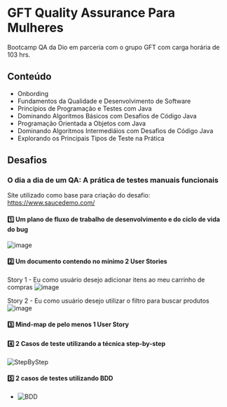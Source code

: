 # GFT Quality Assurance Para Mulheres
Bootcamp QA da Dio em parceria com o grupo GFT com carga horária de 103 hrs.

## Conteúdo
- Onbording
- Fundamentos da Qualidade e Desenvolvimento de Software
- Princípios de Programação e Testes com Java
- Dominando Algoritmos Básicos com Desafios de Código Java
- Programação Orientada a Objetos com Java
- Dominando Algoritmos Intermediáios com Desafios de Código Java
- Explorando os Principais Tipos de Teste na Prática

## Desafios

### O dia a dia de um QA: A prática de testes manuais funcionais
Site utilizado como base para criação do desafio: https://www.saucedemo.com/

#### ️1️⃣ Um plano de fluxo de trabalho de desenvolvimento e do ciclo de vida do bug
  ![image](https://user-images.githubusercontent.com/83167411/207709288-6f9e25c1-8d0f-4957-b90c-3e62d618e952.png)
  
#### 2️⃣ Um documento contendo no mínimo 2 User Stories
  
  Story 1 - Eu como usuário desejo adicionar itens ao meu carrinho de compras
  ![image](https://user-images.githubusercontent.com/83167411/207740837-7b2221d9-ddc5-49d4-9ca4-540352f145ca.png)
  
  Story 2 - Eu como usuário desejo utilizar o filtro para buscar produtos
  ![image](https://user-images.githubusercontent.com/83167411/207740990-326c3c4d-e027-41d5-905b-7cf21d535b4a.png)



#### 3️⃣ Mind-map de pelo menos 1 User Story

#### 4️⃣ 2 Casos de teste utilizando a técnica step-by-step

![StepByStep](https://user-images.githubusercontent.com/83167411/207740514-7e4c7232-a33d-4ae4-9404-819141956e68.png)

#### 5️⃣ 2 casos de testes utilizando BDD
- 
  ![BDD](https://user-images.githubusercontent.com/83167411/207740099-1599d33a-01f8-460f-871b-9f93c69cada7.png)
  
